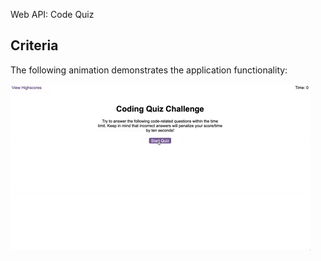 Web API: Code Quiz


## Criteria


The following animation demonstrates the application functionality:

![code quiz](./Assets/04-web-apis-homework-demo.gif)


